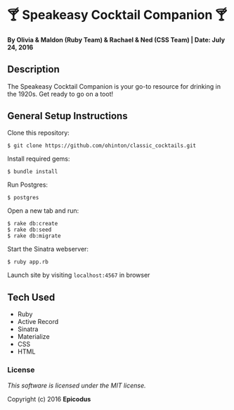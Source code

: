 # 🍸 Speakeasy Cocktail Companion 🍸

#### By Olivia & Maldon (Ruby Team) & Rachael & Ned (CSS Team) | Date: July 24, 2016

## Description

The Speakeasy Cocktail Companion is your go-to resource for drinking in the 1920s. Get ready to go on a toot!

## General Setup Instructions

Clone this repository:
```
$ git clone https://github.com/ohinton/classic_cocktails.git
```

Install required gems:
```
$ bundle install
```

Run Postgres:
```
$ postgres
```

Open a new tab and run:
```
$ rake db:create
$ rake db:seed
$ rake db:migrate
```

Start the Sinatra webserver:
```
$ ruby app.rb
```

Launch site by visiting `localhost:4567` in browser


## Tech Used

* Ruby
* Active Record
* Sinatra
* Materialize
* CSS
* HTML

### License

*This software is licensed under the MIT license.*

Copyright (c) 2016 **Epicodus**
